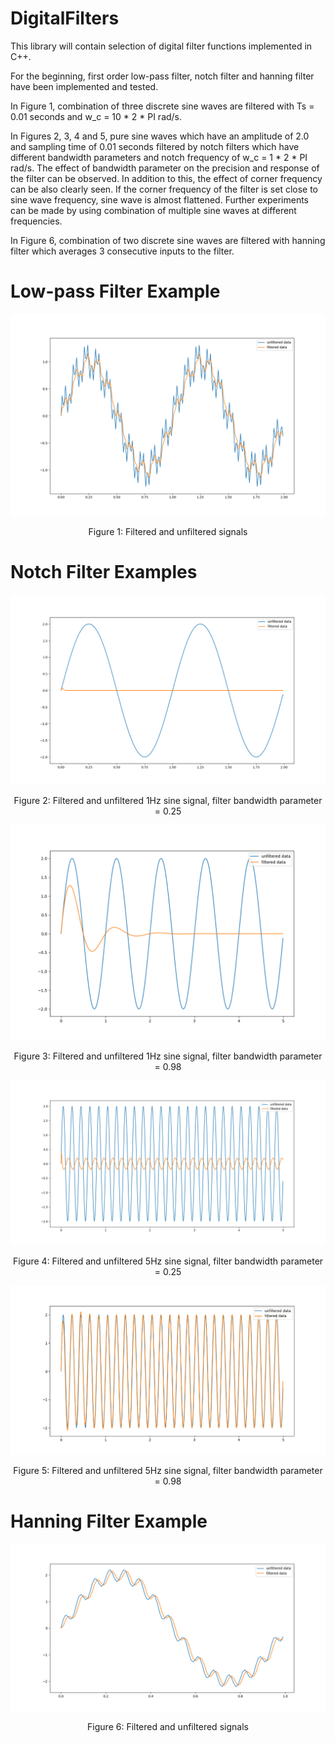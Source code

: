 # DigitalFilters
This library will contain selection of digital filter functions implemented in C++.
 
For the beginning, first order low-pass filter, notch filter and hanning filter have been implemented and tested.

In Figure 1, combination of three discrete sine waves are filtered with Ts = 0.01 seconds and w_c = 10 * 2 * PI rad/s.

In Figures 2, 3, 4 and 5, pure sine waves which have an amplitude of 2.0 and sampling time of 0.01 seconds filtered by notch filters which have different bandwidth parameters and notch frequency of w_c = 1 * 2 * PI rad/s. The effect of bandwidth parameter on the precision and response of the filter can be observed. In addition to this, the effect of corner frequency can be also clearly seen. If the corner frequency of the filter is set close to sine wave frequency, sine wave is almost flattened. Further experiments can be made by using combination of multiple sine waves at different frequencies.

In Figure 6, combination of two discrete sine waves are filtered with hanning filter which averages 3 consecutive inputs to the filter.

# Low-pass Filter Example
![Example](/LowPassFilter/example.png)
<p align="center">Figure 1: Filtered and unfiltered signals</p>

# Notch Filter Examples
![Example](/NotchFilter/example_1hz_0p25.png)
<p align="center">Figure 2: Filtered and unfiltered 1Hz sine signal, filter bandwidth parameter = 0.25 </p>

![Example](/NotchFilter/example_1hz_0p98.png)
<p align="center">Figure 3: Filtered and unfiltered 1Hz sine signal, filter bandwidth parameter = 0.98 </p>

![Example](/NotchFilter/example_5hz_0p25.png)
<p align="center">Figure 4: Filtered and unfiltered 5Hz sine signal, filter bandwidth parameter = 0.25 </p>

![Example](/NotchFilter/example_5hz_0p98.png)
<p align="center">Figure 5: Filtered and unfiltered 5Hz sine signal, filter bandwidth parameter = 0.98 </p>

# Hanning Filter Example
![Example](/HanningFilter/example.png)
<p align="center">Figure 6: Filtered and unfiltered signals</p>

